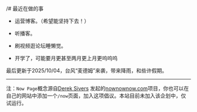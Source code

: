 /# 最近在做的事
* 运营博客。（希望能坚持下去！）

* 听播客。

* 刷视频逛论坛睡懒觉。

* 开学了，可能要月更甚至两月更上月更呜呜呜



最后更新于2025/10/04，台风“麦德姆”来袭，带来降雨，和些许假期。
***
注：`Now Page`概念源自[Derek Sivers](https://sive.rs)  发起的[nownownow.com](https://nownownow.com/about)项目，你也可以在自己的网站中添加一个`/now`页面，加入这项倡议。本站目前未加入该企划中，仅试运行。